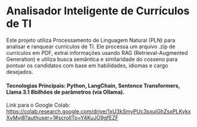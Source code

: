 # Analisador Inteligente de Currículos de TI
Este projeto utiliza Processamento de Linguagem Natural (PLN) para analisar e ranquear currículos de TI. Ele processa um arquivo .zip de currículos em PDF, extrai informações usando RAG (Retrieval-Augmented Generation) e utiliza busca semântica e similaridade do cosseno para pontuar os candidatos com base em habilidades, idiomas e cargo desejados.

#### Tecnologias Principais: Python, LangChain, Sentence Transformers, Llama 3.1 8bilhões de parâmetros (via Ollama).

Link para o Google Colab: https://colab.research.google.com/drive/1xU3kSmyPUc3sxujGhZsxPLKykxXvMvj8?authuser=1#scrollTo=Y4KuJO9gfEZF
